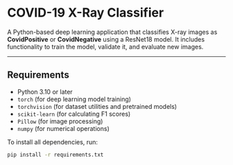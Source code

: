 # **COVID-19 X-Ray Classifier**

A Python-based deep learning application that classifies X-ray images as **CovidPositive** or **CovidNegative** using a ResNet18 model. It includes functionality to train the model, validate it, and evaluate new images.

---

## **Requirements**

- Python 3.10 or later
- `torch` (for deep learning model training)
- `torchvision` (for dataset utilities and pretrained models)
- `scikit-learn` (for calculating F1 scores)
- `Pillow` (for image processing)
- `numpy` (for numerical operations)

To install all dependencies, run:

```bash
pip install -r requirements.txt
